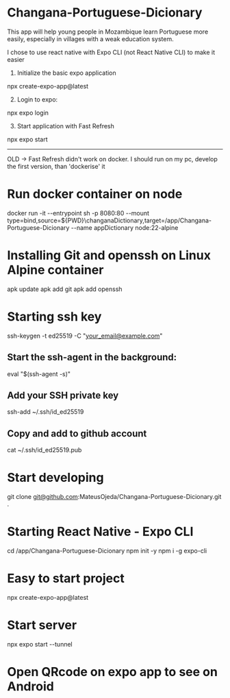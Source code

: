 # Changana-Portuguese-Dicionary

This app will help young people in Mozambique learn Portuguese more easily, especially in villages with a weak education system.

I chose to use react native with Expo CLI (not React Native CLI) to make it easier

1. Initialize the basic expo application

npx create-expo-app@latest

2. Login to expo:

npx expo login

3. Start application with Fast Refresh

npx expo start

---

OLD -> Fast Refresh didn't work on docker. I should run on my pc, develop the first version, than 'dockerise' it

# Run docker container on node

docker run -it --entrypoint sh -p 8080:80 --mount type=bind,source=${PWD}\changanaDictionary,target=/app/Changana-Portuguese-Dicionary --name appDictionary node:22-alpine

# Installing Git and openssh on Linux Alpine container

apk update
apk add git
apk add openssh

# Starting ssh key

ssh-keygen -t ed25519 -C "your_email@example.com"

## Start the ssh-agent in the background:

eval "$(ssh-agent -s)"

## Add your SSH private key

ssh-add ~/.ssh/id_ed25519

## Copy and add to github account

cat ~/.ssh/id_ed25519.pub

# Start developing

git clone git@github.com:MateusOjeda/Changana-Portuguese-Dicionary.git .

# Starting React Native - Expo CLI

cd /app/Changana-Portuguese-Dicionary
npm init -y
npm i -g expo-cli

# Easy to start project

npx create-expo-app@latest

# Start server

npx expo start --tunnel

# Open QRcode on expo app to see on Android
